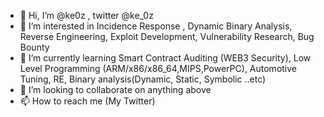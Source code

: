 - 👋 Hi, I’m @ke0z , twitter @ke_0z
- 👀 I’m interested in Incidence Response , Dynamic Binary Analysis, Reverse Engineering, Exploit Development, Vulnerability Research, Bug Bounty
- 🌱 I’m currently learning Smart Contract Auditing (WEB3 Security), Low Level Programming (ARM/x86/x86_64,MIPS,PowerPC), Automotive Tuning, RE, Binary analysis(Dynamic, Static, Symbolic ..etc)
- 💞️ I’m looking to collaborate on anything above
- 📫 How to reach me (My Twitter)

<!---
ke0z/ke0z is a ✨ special ✨ repository because its `README.md` (this file) appears on your GitHub profile.
You can click the Preview link to take a look at your changes.
--->
